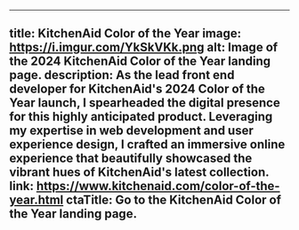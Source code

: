 ---

title: KitchenAid Color of the Year
image: https://i.imgur.com/YkSkVKk.png
alt: Image of the 2024 KitchenAid Color of the Year landing page.
description: As the lead front end developer for KitchenAid's 2024 Color of the Year launch, I spearheaded the digital presence for this highly anticipated product. Leveraging my expertise in web development and user experience design, I crafted an immersive online experience that beautifully showcased the vibrant hues of KitchenAid's latest collection.
link: https://www.kitchenaid.com/color-of-the-year.html
ctaTitle: Go to the KitchenAid Color of the Year landing page.
---